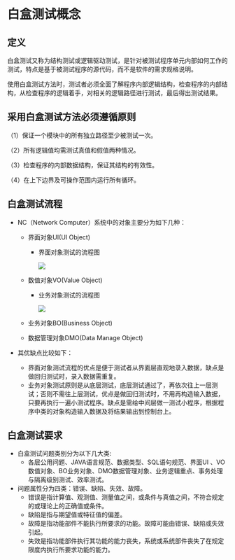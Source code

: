 # 白盒测试概念

## 定义

白盒测试又称为结构测试或逻辑驱动测试，是针对被测试程序单元内部如何工作的测试，特点是基于被测试程序的源代码，而不是软件的需求规格说明。

使用白盒测试方法时，测试者必须全面了解程序内部逻辑结构，检查程序的内部结构，从检查程序的逻辑着手，对相关的逻辑路径进行测试，最后得出测试结果。

## 采用白盒测试方法必须遵循原则

（1）保证一个模块中的所有独立路径至少被测试一次。

（2）所有逻辑值均需测试真值和假值两种情况。

（3）检查程序的内部数据结构，保证其结构的有效性。

（4）在上下边界及可操作范围内运行所有循环。

## 白盒测试流程

- NC（Network Computer）系统中的对象主要分为如下几种：

  - 界面对象UI(UI Object)

    - 界面对象测试的流程图

      ![](https://img1.zlogs.net/20/20200117222650.png)

  - 数值对象VO(Value Object)

    - 业务对象测试的流程图

      ![](https://img1.zlogs.net/20/20200117222651.png)

  - 业务对象BO(Business Object)

  - 数据管理对象DMO(Data Manage Object)

- 其优缺点比较如下：

  - 界面对象测试流程的优点是便于测试者从界面层直观地录入数据，缺点是做回归测试时，录入数据需重复。
  - 业务对象测试原则是从底层测试，底层测试通过了，再依次往上一层测试；否则不需往上层测试，优点是做回归测试时，不用再构造输入数据，只要再执行一遍小测试程序。缺点是需给中间层做一测试小程序，根据程序中类的对象构造输入数据及将结果输出到控制台上。

## 白盒测试要求

- 白盒测试问题类别分为以下几大类:
  - 各层公用问题、JAVA语言规范、数据类型、SQL语句规范、界面UI 、VO数值对象、BO业务对象、DMO数据管理对象、业务逻辑重点、事务处理与隔离级别测试、效率测试。
- 问题属性分为四类：错误、缺陷、失效、故障。
  - 错误是指计算值、观测值、测量值之间，或条件与真值之间，不符合规定的或理论上的正确值或条件。
  - 缺陷是指与期望值或特征值的偏差。
  - 故障是指功能部件不能执行所要求的功能。故障可能由错误、缺陷或失效引起。
  - 失效是指功能部件执行其功能的能力丧失，系统或系统部件丧失了在规定限度内执行所要求功能的能力。
